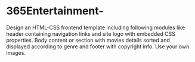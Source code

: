 # 365Entertainment-
Design an HTML-CSS frontend template including following modules like header containing navigation links and site logo with embedded CSS properties. Body content or section with movies details sorted and displayed according to genre and footer with copyright info. Use your own images.
